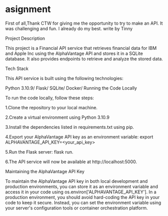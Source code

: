 # asignment
First of all,Thank CTW for giving me the opportunity to try to make an API.
It was challenging and fun.
I already do my best.
           write by Tinny

Project Description

This project is a Financial API service that retrieves financial data for IBM and Apple Inc using the AlphaVantage API and stores it in a SQLite database. It also provides endpoints to retrieve and analyze the stored data.

Tech Stack

This API service is built using the following technologies:

Python 3.10.9/
Flask/
SQLite/
Docker/
Running the Code Locally

To run the code locally, follow these steps:

1.Clone the repository to your local machine. 

2.Create a virtual environment using Python 3.10.9 

3.Install the dependencies listed in requirements.txt using pip. 

4.Export your AlphaVantage API key as an environment variable: export ALPHAVANTAGE_API_KEY=<your_api_key> 

5.Run the Flask server: flask run. 

6.The API service will now be available at http://localhost:5000.


Maintaining the AlphaVantage API Key

To maintain the AlphaVantage API key in both local development and production environments, you can store it as an environment variable and access it in your code using os.environ['ALPHAVANTAGE_API_KEY']. In a production environment, you should avoid hard-coding the API key in your code to keep it secure. Instead, you can set the environment variable using your server's configuration tools or container orchestration platform.

